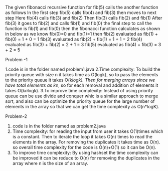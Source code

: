 The given fibonacci recursive function for fib(5) calls the another function as follows
In the first step fib(5) calls fib(4) and fib(3) then moves to next step
Here fib(4) calls fib(3) and fib(2)
Then fib(3) calls fib(2) and fib(1)
After fib(3) it goes to fib(2) and calls fib(1) and fib(0)
the final step to call the function is fib(1) and fib(0)
then the fibonacci function calculates as shown in below 
as we know fib(0)=0 and fib(1)=1 then
fib(2) evaluated as fib(1) + fib(0) = 1 + 0 = 1
fib(3) evaluated as fib(2) + fib(1) = 1 + 1 = 2
fib(4) evaluated as fib(3) + fib(2) = 2 + 1 = 3
fib(5) evaluated as fib(4) + fib(3) = 3 + 2 = 5





Problem -1

1.code is in the folder named problem1.java
2.Time complexity: To build the priority queue with size n it takes time as O(logk), so to pass the elements to the priority 
 queue it takes 
  O(k*logk). Then for merging arrays since we have total elements as k*n, so for each removal and addition of elements it 
  takes O(k*n*logk).
3.To improve time complexity: Instead of using priority queue can be use divide and conquer whic is a similar approach to 
  merge sort, and also can be 
  optimize the priority queue for the large number of elements in the array so that we can get the time complexity as 
  O(n*logK).



Problem-2
1. code is in the folder named as problem2.java
2. Time complexity: for reading the input from user it takes O(1)times which is a constant. Then to iterate the loop it takes O(n) times to read the elements in the array. For removing the duplicates it takes time as O(n). so overall time complexity for the code is O(n)+O(1) so it can be O(n).
3. To improve time complexity: By using hashset the time complexity can be improved it can be reduce to O(n) for removing the duplicates in the array where n is the size of an array.
